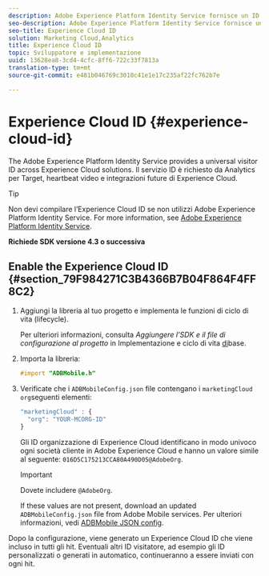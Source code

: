 ```yaml
---
description: Adobe Experience Platform Identity Service fornisce un ID visitatore universale tra le soluzioni Experience Cloud. Il servizio ID è richiesto da Analytics per Target, heartbeat video e integrazioni future di Experience Cloud.
seo-description: Adobe Experience Platform Identity Service fornisce un ID visitatore universale tra le soluzioni Experience Cloud. Il servizio ID è richiesto da Analytics per Target, heartbeat video e integrazioni future di Experience Cloud.
seo-title: Experience Cloud ID
solution: Marketing Cloud,Analytics
title: Experience Cloud ID
topic: Sviluppatore e implementazione
uuid: 13628ea8-3cd4-4cfc-8ff6-722c33f7813a
translation-type: tm+mt
source-git-commit: e481b046769c3010c41e1e17c235af22fc762b7e

---
```



# Experience Cloud ID {#experience-cloud-id}

The Adobe Experience Platform Identity Service provides a universal visitor ID across Experience Cloud solutions. Il servizio ID è richiesto da Analytics per Target, heartbeat video e integrazioni future di Experience Cloud.

>[!TIP]
>
>Non devi compilare l’Experience Cloud ID se non utilizzi Adobe Experience Platform Identity Service. For more information, see [Adobe Experience Platform Identity Service](https://marketing.adobe.com/resources/help/en_US/mcvid/).

**Richiede SDK versione 4.3 o successiva**

## Enable the Experience Cloud ID {#section_79F984271C3B4366B7B04F864F4FF8C2}

1. Aggiungi la libreria al tuo progetto e implementa le funzioni di ciclo di vita (lifecycle).

   Per ulteriori informazioni, consulta *Aggiungere l’SDK e il file di configurazione al progetto* in Implementazione e ciclo di vita [di](/help/ios/getting-started/dev-qs.md)base.
1. Importa la libreria:

   ```objective-c
   #import "ADBMobile.h"
   ```

1. Verificate che i `ADBMobileConfig.json` file contengano i `marketingCloud` `org`seguenti elementi:

   ```js
   "marketingCloud" : { 
     "org": "YOUR-MCORG-ID" 
   }
   ```

   Gli ID organizzazione di Experience Cloud identificano in modo univoco ogni società cliente in Adobe Experience Cloud e hanno un valore simile al seguente: `016D5C175213CCA80A490D05@AdobeOrg`.

   >[!IMPORTANT]
   >
   >Dovete includere `@AdobeOrg`.

   If these values are not present, download an updated `ADBMobileConfig.json` file from Adobe Mobile services. Per ulteriori informazioni, vedi [ADBMobile JSON config](/help/ios/getting-started/requirements.md).

Dopo la configurazione, viene generato un Experience Cloud ID che viene incluso in tutti gli hit. Eventuali altri ID visitatore, ad esempio gli ID personalizzati o generati in automatico, continueranno a essere inviati con ogni hit.
